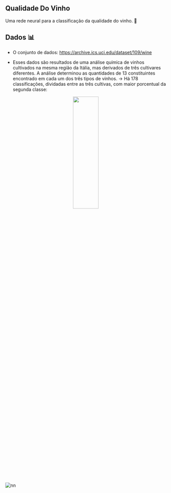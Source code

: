 ## Qualidade Do Vinho

Uma rede neural para a classificação da qualidade do vinho. 🍷

## Dados 📊
- O conjunto de dados: https://archive.ics.uci.edu/dataset/109/wine

- Esses dados são resultados de uma análise química de
vinhos cultivados na mesma região da Itália, mas derivados de três
cultivares diferentes.
A análise determinou as quantidades de 13 constituintes
encontrado em cada um dos três tipos de vinhos.
-> Há 178 classificações, dividadas entre as três cultivas, com maior porcentual da segunda classe: 



<p align="center">
<img src="https://github.com/ViniciusSilveiraCampos/QualidadeDoVinho-/assets/108243297/584fa298-1d16-45ea-98fe-92b9ea0283d3" width=40% height=30%>

  
  
# 
![nn](https://github.com/ViniciusSilveiraCampos/QualidadeDoVinho-/assets/108243297/c00593ed-c748-472b-9ff1-589c394c7444)
